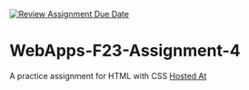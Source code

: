 [![Review Assignment Due Date](https://classroom.github.com/assets/deadline-readme-button-24ddc0f5d75046c5622901739e7c5dd533143b0c8e959d652212380cedb1ea36.svg)](https://classroom.github.com/a/4tKarLeg)
# WebApps-F23-Assignment-4
A practice assignment for HTML with CSS
[Hosted At]( https://44-563-webapps-f23.github.io/44563-webapps-f23-assignment4-GreeshmaGuduru18/playpart.html)
